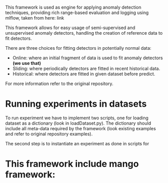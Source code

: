 This framework is used as engine for applying anomaly detection techniques, 
providing rich range-based evaluation and logging using mlflow, taken from here: link

This framework allows for easy usage of semi-supervised and unsupervised anomaly detectors, 
handling the creation of reference data to fit detectors. 

There are three choices for fitting detectors in potentially normal data:
- Online: where an initial fragment of data is used to fit anomaly detectors **(we use that)**
- Sliding: where periodically detectors are fitted in recent historical data.
- Historical: where detectors are fitted in given dataset before predict.

For more information refer to the original repository.


# Running experiments in datasets
To run experiment we have to implement two scripts, one for loading dataset as a dictionary (look in loadDataset.py).
The dictionary should include all meta-data required by the framework (look existing examples and refer to original repository examples).

The second step is to instantiate an experiment as done in scripts for

# This framework include mango framework:
